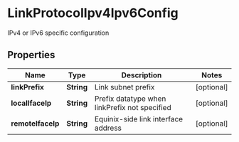 

# LinkProtocolIpv4Ipv6Config

IPv4 or IPv6 specific configuration

## Properties

| Name | Type | Description | Notes |
|------------ | ------------- | ------------- | -------------|
|**linkPrefix** | **String** | Link subnet prefix |  [optional] |
|**localIfaceIp** | **String** | Prefix datatype when linkPrefix not specified |  [optional] |
|**remoteIfaceIp** | **String** | Equinix-side link interface address |  [optional] |



